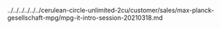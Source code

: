 ../../../../../../cerulean-circle-unlimited-2cu/customer/sales/max-planck-gesellschaft-mpg/mpg-it-intro-session-20210318.md